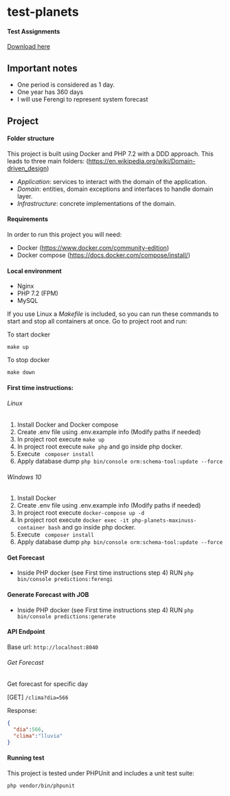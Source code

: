 # test-planets

#### Test Assignments

[Download here](test_assignments.pdf)

## Important notes

* One period is considered as 1 day.
* One year has 360 days
* I will use Ferengi to represent system forecast

## Project

#### Folder structure
This project is built using Docker and PHP 7.2 with a DDD approach. 
This leads to three main folders: (https://en.wikipedia.org/wiki/Domain-driven_design)
* *Application*: services to interact with the domain of the application.
* *Domain*: entities, domain exceptions and interfaces to handle domain layer.
* *Infrastructure*: concrete implementations of the domain.

#### Requirements
In order to run this project you will need:

* Docker (https://www.docker.com/community-edition)
* Docker compose (https://docs.docker.com/compose/install/)

#### Local environment

* Nginx
* PHP 7.2 (FPM)
* MySQL

If you use Linux a *Makefile* is included, so you can run these commands to start and stop all containers at once.
Go to project root and run:

To start docker
```
make up
```

To stop docker
```
make down
```

#### First time instructions:

###### Linux
1) Install Docker and Docker compose
2) Create .env file using .env.example info (Modify paths if needed)
3) In project root execute ``` make up ``` 
4) In project root execute ``` make php ``` and go inside php docker.
5) Execute ``` composer install```
6) Apply database dump ``` php bin/console orm:schema-tool:update --force ```

###### Windows 10
1) Install Docker
2) Create .env file using .env.example info (Modify paths if needed)
3) In project root execute ``` docker-compose up -d ``` 
4) In project root execute ``` docker exec -it php-planets-maxinuss-container bash ``` and go inside php docker.
5) Execute ``` composer install```
6) Apply database dump ``` php bin/console orm:schema-tool:update --force ```

#### Get Forecast
* Inside PHP docker (see First time instructions step 4) RUN ``` php bin/console predictions:ferengi ```

#### Generate Forecast with JOB
* Inside PHP docker (see First time instructions step 4) RUN ``` php bin/console predictions:generate ```

#### API Endpoint

Base url: ``` http://localhost:8040 ```

###### Get Forecast
Get forecast for specific day

[GET] ``` /clima?dia=566 ```

Response:
```json
{ 
  "dia":566,
  "clima":"lluvia"
}
```

#### Running test
This project is tested under PHPUnit and includes a unit test suite:
```
php vendor/bin/phpunit
```
